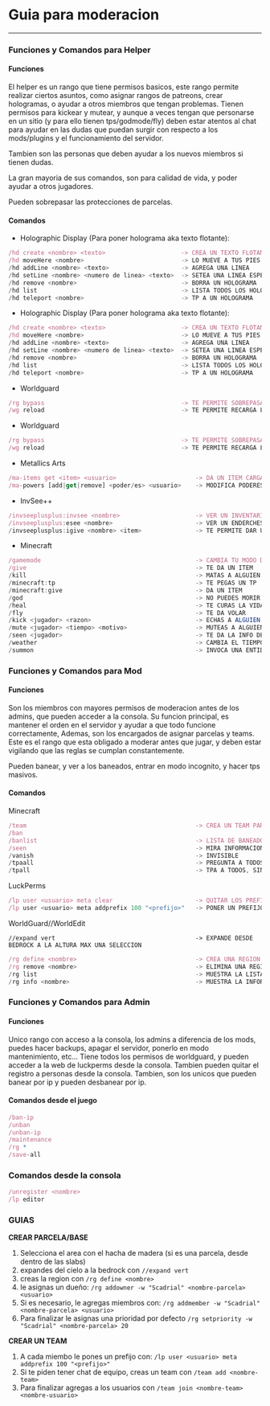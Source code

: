 # Guia para moderacion
---

### Funciones y Comandos para Helper

#### **Funciones**
El helper es un rango que tiene permisos basicos, este rango permite realizar ciertos asuntos, como asignar rangos de patreons, crear hologramas, o ayudar a otros miembros que tengan problemas.
Tienen permisos para kickear y mutear, y aunque a veces tengan que personarse en un sitio (y para ello tienen tps/godmode/fly) deben estar atentos al chat para ayudar en las dudas que puedan surgir con respecto a los mods/plugins y el funcionamiento del servidor.

Tambien son las personas que deben ayudar a los nuevos miembros si tienen dudas.

La gran mayoria de sus comandos, son para calidad de vida, y poder ayudar a otros jugadores.

Pueden sobrepasar las protecciones de parcelas. 

#### **Comandos**

* Holographic Display (Para poner holograma aka texto flotante):

```js
/hd create <nombre> <texto>                     -> CREA UN TEXTO FLOTANTE
/hd moveHere <nombre>                           -> LO MUEVE A TUS PIES
/hd addLine <nombre> <texto>                    -> AGREGA UNA LINEA
/hd setLine <nombre> <numero de linea> <texto>  -> SETEA UNA LINEA ESPECIFICA
/hd remove <nombre>                             -> BORRA UN HOLOGRAMA
/hd list                                        -> LISTA TODOS LOS HOLOGRAMAS
/hd teleport <nombre>                           -> TP A UN HOLOGRAMA
```

* Holographic Display (Para poner holograma aka texto flotante):

```js
/hd create <nombre> <texto>                     -> CREA UN TEXTO FLOTANTE
/hd moveHere <nombre>                           -> LO MUEVE A TUS PIES
/hd addLine <nombre> <texto>                    -> AGREGA UNA LINEA
/hd setLine <nombre> <numero de linea> <texto>  -> SETEA UNA LINEA ESPECIFICA
/hd remove <nombre>                             -> BORRA UN HOLOGRAMA
/hd list                                        -> LISTA TODOS LOS HOLOGRAMAS
/hd teleport <nombre>                           -> TP A UN HOLOGRAMA
```

* Worldguard
```js
/rg bypass                                      -> TE PERMITE SOBREPASAR LAS PROTECCIONES
/wg reload                                      -> TE PERMITE RECARGA LA CONFIGURACION (Por si un rango no se aplico correctamente, o no le dio los permisos en una parcela, etc...)
```

* Worldguard
```js
/rg bypass                                      -> TE PERMITE SOBREPASAR LAS PROTECCIONES
/wg reload                                      -> TE PERMITE RECARGA LA CONFIGURACION (Por si un rango no se aplico correctamente, o no le dio los permisos en una parcela, etc...)
```

* Metallics Arts
```js
/ma-items get <item> <usuario>                      -> DA UN ITEM CARGADO DE LA ALOMANCIA 
/ma-powers [add|get|remove] <poder/es> <usuario>    -> MODIFICA PODERES DE ALGUIEN
```

* InvSee++
```js
/invseeplusplus:invsee <nombre>                     -> VER UN INVENTARIO
/invseeplusplus:esee <nombre>                       -> VER UN ENDERCHEST
/invseeplusplus:igive <nombre> <item>               -> TE PERMITE DAR UN ITEM AUNQUE TENGA EL INVENTARIO LLENO O NO ESTE CONECTADO
```

* Minecraft
```js
/gamemode                                           -> CAMBIA TU MODO DE JUEGO O EL DE OTROS
/give                                               -> TE DA UN ITEM
/kill                                               -> MATAS A ALGUIEN
/minecraft:tp                                       -> TE PEGAS UN TP
/minecraft:give                                     -> DA UN ITEM
/god                                                -> NO PUEDES MORIR
/heal                                               -> TE CURAS LA VIDA Y EL HAMBRE
/fly                                                -> TE DA VOLAR
/kick <jugador> <razon>                             -> ECHAS A ALGUIEN (PON UN MOTIVO)
/mute <jugador> <tiempo> <motivo>                   -> MUTEAS A ALGUIEN UN TIEMPO (PON UN MOTIVO)
/seen <jugador>                                     -> TE DA LA INFO DE UN JUGADOR
/weather                                            -> CAMBIA EL TIEMPO
/summon                                             -> INVOCA UNA ENTIDAD
```


### Funciones y Comandos para Mod

#### **Funciones**
Son los miembros con mayores permisos de moderacion antes de los admins, que pueden acceder a la consola. Su funcion principal, es mantener el orden en el servidor y ayudar a que todo funcione correctamente, Ademas, son los encargados de asignar parcelas y teams. Este es el rango que esta obligado a moderar antes que jugar, y deben estar vigilando que las reglas se cumplan constantemente.

Pueden banear, y ver a los baneados, entrar en modo incognito, y hacer tps masivos.

#### **Comandos**

Minecraft
```js
/team                                               -> CREA UN TEAM PARA QUE PUEDAN MANDAR MENSAJES (SOLO SI LO PIDEN)
/ban
/banlist                                            -> LISTA DE BANEADOS
/seen                                               -> MIRA INFORMACION DE UN JUGADOR (IP PARA MULTIS, MOTIVOS DE BANEO)
/vanish                                             -> INVISIBLE
/tpaall                                             -> PREGUNTA A TODOS PARA TEPEAR A TU POS
/tpall                                              -> TPA A TODOS, SIN PREGUNTAR, A TU POSICION
```


LuckPerms
```js
/lp user <usuario> meta clear                       -> QUITAR LOS PREFIJOS
/lp user <usuario> meta addprefix 100 "<prefijo>"   -> PONER UN PREFIJO = GUIA PARA COPYPASTE -> "&4&lNOMBRE&r&l| "
```
 
WorldGuard//WorldEdit
```
//expand vert                                       -> EXPANDE DESDE BEDROCK A LA ALTURA MAX UNA SELECCION
```
```js
/rg define <nombre>                                 -> CREA UNA REGION (PARCELA = parcela-RuDaHee, BASE = base-URSS. asi se pueden localizar facil)
/rg remove <nombre>                                 -> ELIMINA UNA REGION
/rg list                                            -> MUESTRA LA LISTA INTERACTIVA DE PARCELAS
/rg info <nombre>                                   -> MUESTRA LA INFORMACION DE UNA PARCELA
```


### Funciones y Comandos para Admin

#### **Funciones**
Unico rango con acceso a la consola, los admins a diferencia de los mods, puedes hacer backups, apagar el servidor, ponerlo en modo mantenimiento, etc...
Tiene todos los permisos de worldguard, y pueden acceder a la web de luckperms desde la consola. Tambien pueden quitar el registro a personas desde la consola.
Tambien, son los unicos que pueden banear por ip y pueden desbanear por ip.

#### **Comandos desde el juego**

```js
/ban-ip
/unban
/unban-ip
/maintenance
/rg *
/save-all
```

### **Comandos desde la consola**
```js
/unregister <nombre>
/lp editor
```


### GUIAS

**CREAR PARCELA/BASE**

1. Selecciona el area con el hacha de madera (si es una parcela, desde dentro de las slabs)
2. expandes del cielo a la bedrock con `//expand vert`
3. creas la region con `/rg define <nombre>`
4. le asignas un dueño: `/rg addowner -w "Scadrial" <nombre-parcela> <usuario>`
5. Si es necesario, le agregas miembros con: `/rg addmember -w "Scadrial" <nombre-parcela> <usuario>`
6. Para finalizar le asignas una prioridad por defecto `/rg setpriority -w "Scadrial" <nombre-parcela> 20`

**CREAR UN TEAM**
1. A cada miembo le pones un prefijo con: `/lp user <usuario> meta addprefix 100 "<prefijo>"`
2. Si te piden tener chat de equipo, creas un team con `/team add <nombre-team>`
3. Para finalizar agregas a los usuarios con `/team join <nombre-team> <nombre-usuario>`